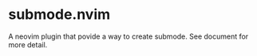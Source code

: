 # submode.nvim

A neovim plugin that povide a way to create submode. See document for more detail.

